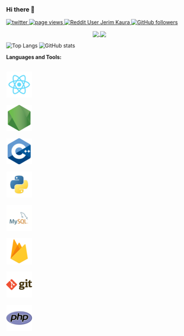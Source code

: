 ### Hi there 👋

<p align="left">
  <a href="https://twitter.com/jerimkaura">
    <img src="https://img.shields.io/twitter/follow/jerimkaura?jerimkaura?color=green&logo=twitter" alt="twitter" />
  </a>
  <a href="https://github.comjerimkaura/jerimkaurar">
    <img src="https://komarev.com/ghpvc/?username=jerimkaura" alt="page views" />
  </a>
  <a href="https://www.reddit.com/user/Jerim_Kaura">
    <img alt="Reddit User Jerim Kaura" src="https://img.shields.io/reddit/user-karma/combined/Jerim_kaura?label=Jerim&logo=reddit">
  </a>
  <a href="https://github.com/jerimkaura?tab=followers">
    <img alt="GitHub followers" src="https://img.shields.io/github/followers/jerimkaura?color=green&logo=github">
  </a>
</p>

<p align=center>
  <a href="https://github.com/jerimkaura/github-readme-stats" title="Go to Source">
    <img height=175 align="center" src="https://github-readme-stats.vercel.app/api?username=jerimkaura&show_icons=true&theme=vue">
  </a>
  <a href="https://github.com/jerimkaura/github-readme-stats">
  <img height=175 align="center" src="https://github-readme-stats.vercel.app/api/top-langs/?username=jerimkaura&hide=c%23,powershell,java&title_color=2aa889&text_color=99d1ce&icon_color=2bbc8a&bg_color=0c1014&langs_count=8&layout=compact&theme=vue" />
  </a>
</p>

![Top Langs](https://github-readme-stats.vercel.app/api/top-langs/?username=jerimkaura&theme=vue)
![GitHub stats](https://github-readme-stats.vercel.app/api?username=jerimkaura&show_icons=true&theme=vue)

**Languages and Tools:**  

<code > <img height = "70" src = "https://raw.githubusercontent.com/github/explore/80688e429a7d4ef2fca1e82350fe8e3517d3494d/topics/react/react.png" > </code >
<code > <img height = "70" src = "https://raw.githubusercontent.com/github/explore/80688e429a7d4ef2fca1e82350fe8e3517d3494d/topics/nodejs/nodejs.png" > </code >
<code > <img height = "70" src = "https://raw.githubusercontent.com/github/explore/80688e429a7d4ef2fca1e82350fe8e3517d3494d/topics/cpp/cpp.png" > </code >
<code > <img height = "70" src = "https://raw.githubusercontent.com/github/explore/80688e429a7d4ef2fca1e82350fe8e3517d3494d/topics/python/python.png" > </code >
<code > <img height = "70" src = "https://raw.githubusercontent.com/github/explore/80688e429a7d4ef2fca1e82350fe8e3517d3494d/topics/mysql/mysql.png" > </code >
<code > <img height = "70" src = "https://raw.githubusercontent.com/github/explore/80688e429a7d4ef2fca1e82350fe8e3517d3494d/topics/firebase/firebase.png" > </code >
<code > <img height = "70" src = "https://raw.githubusercontent.com/github/explore/80688e429a7d4ef2fca1e82350fe8e3517d3494d/topics/git/git.png" > </code >
<code > <img height = "70" src = "https://raw.githubusercontent.com/github/explore/80688e429a7d4ef2fca1e82350fe8e3517d3494d/topics/php/php.png" > </code >

